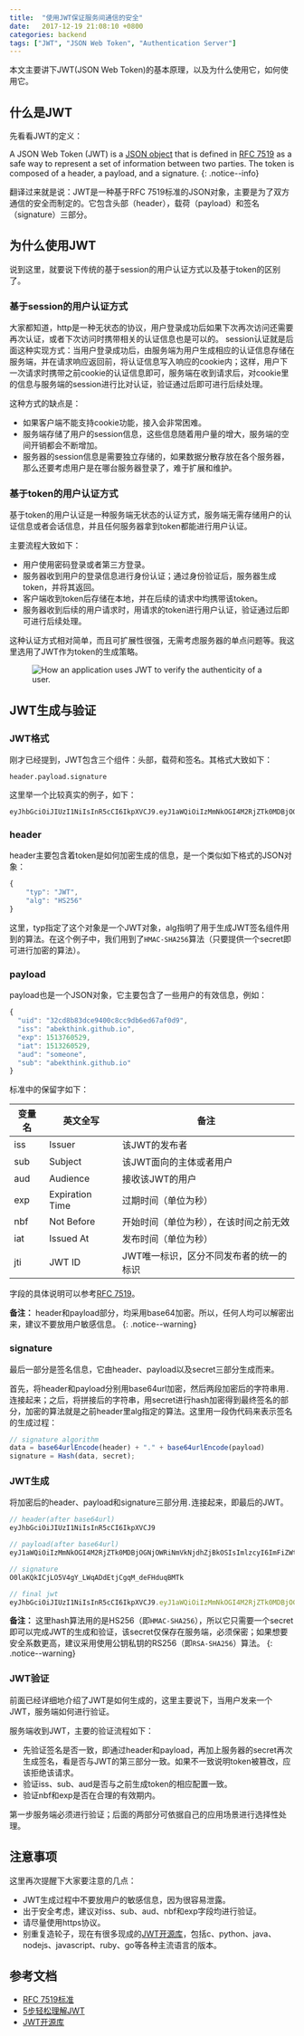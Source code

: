 ```yaml
---
title:  "使用JWT保证服务间通信的安全"
date:   2017-12-19 21:08:10 +0800
categories: backend
tags: ["JWT", "JSON Web Token", "Authentication Server"]
---
```

本文主要讲下JWT(JSON Web Token)的基本原理，以及为什么使用它，如何使用它。


## 什么是JWT
先看看JWT的定义：

A JSON Web Token (JWT) is a [JSON object](https://www.w3schools.com/js/js_json_objects.asp) that is defined in [RFC 7519](https://tools.ietf.org/html/rfc7519) as a safe way to represent a set of information between two parties. The token is composed of a header, a payload, and a signature.
{: .notice--info}

翻译过来就是说：JWT是一种基于RFC 7519标准的JSON对象，主要是为了双方通信的安全而制定的。它包含头部（header），载荷（payload）和签名（signature）三部分。


## 为什么使用JWT
说到这里，就要说下传统的基于session的用户认证方式以及基于token的区别了。

### 基于session的用户认证方式
大家都知道，http是一种无状态的协议，用户登录成功后如果下次再次访问还需要再次认证，或者下次访问时携带相关的认证信息也是可以的。
session认证就是后面这种实现方式：当用户登录成功后，由服务端为用户生成相应的认证信息存储在服务端，并在请求响应返回前，将认证信息写入响应的cookie内；这样，用户下一次请求时携带之前cookie的认证信息即可，服务端在收到请求后，对cookie里的信息与服务端的session进行比对认证，验证通过后即可进行后续处理。

这种方式的缺点是：
- 如果客户端不能支持cookie功能，接入会非常困难。
- 服务端存储了用户的session信息，这些信息随着用户量的增大，服务端的空间开销都会不断增加。
- 服务器的session信息是需要独立存储的，如果数据分散存放在各个服务器，那么还要考虑用户是在哪台服务器登录了，难于扩展和维护。

### 基于token的用户认证方式
基于token的用户认证是一种服务端无状态的认证方式，服务端无需存储用户的认证信息或者会话信息，并且任何服务器拿到token都能进行用户认证。

主要流程大致如下：
- 用户使用密码登录或者第三方登录。
- 服务器收到用户的登录信息进行身份认证；通过身份验证后，服务器生成token，并将其返回。
- 客户端收到token后存储在本地，并在后续的请求中均携带该token。
- 服务器收到后续的用户请求时，用请求的token进行用户认证，验证通过后即可进行后续处理。

这种认证方式相对简单，而且可扩展性很强，无需考虑服务器的单点问题等。我这里选用了JWT作为token的生成策略。

<figure>
  <img src="{{ '/assets/images/jwt-auth.png' }}" alt="How an application uses JWT to verify the authenticity of a user.">
</figure>


## JWT生成与验证

### JWT格式

刚才已经提到，JWT包含三个组件：头部，载荷和签名。其格式大致如下：
```
header.payload.signature
```

这里举一个比较真实的例子，如下：
```
eyJhbGciOiJIUzI1NiIsInR5cCI6IkpXVCJ9.eyJ1aWQiOiIzMmNkOGI4M2RjZTk0MDBjOGNjOWRiNmVkNjdhZjBkOSIsImlzcyI6ImFiZWt0aGluay5naXRodWIuaW8iLCJleHAiOjE1MTM3NjA1MjksImlhdCI6MTUxMzI2MDUyOSwiYXVkIjoic29tZW9uZSIsInN1YiI6ImFiZWt0aGluay5naXRodWIuaW8ifQ.O0laKQkICjLO5V4gY_LWqADdEtjCgqM_deFHduqBMTk
```


### header
header主要包含着token是如何加密生成的信息，是一个类似如下格式的JSON对象：
```javascript
{
    "typ": "JWT",
    "alg": "HS256"
}
```
这里，typ指定了这个对象是一个JWT对象，alg指明了用于生成JWT签名组件用到的算法。在这个例子中，我们用到了`HMAC-SHA256`算法（只要提供一个secret即可进行加密的算法）。


### payload
payload也是一个JSON对象，它主要包含了一些用户的有效信息，例如：
```javascript
{
  "uid": "32cd8b83dce9400c8cc9db6ed67af0d9",
  "iss": "abekthink.github.io",
  "exp": 1513760529,
  "iat": 1513260529,
  "aud": "someone",
  "sub": "abekthink.github.io"
}

```

标准中的保留字如下：

变量名 | 英文全写 | 备注
----- | ------- | ----
iss | Issuer | 该JWT的发布者
sub | Subject | 该JWT面向的主体或者用户
aud | Audience | 接收该JWT的用户
exp | Expiration Time | 过期时间（单位为秒）
nbf | Not Before | 开始时间（单位为秒），在该时间之前无效
iat | Issued At | 发布时间（单位为秒）
jti | JWT ID | JWT唯一标识，区分不同发布者的统一的标识

字段的具体说明可以参考[RFC 7519](https://tools.ietf.org/html/rfc7519#section-4.1.1)。

**备注：** header和payload部分，均采用base64加密。所以，任何人均可以解密出来，建议不要放用户敏感信息。
{: .notice--warning}


### signature
最后一部分是签名信息，它由header、payload以及secret三部分生成而来。

首先，将header和payload分别用base64url加密，然后两段加密后的字符串用`.`连接起来；之后，将拼接后的字符串，用secret进行hash加密得到最终签名的部分，加密的算法就是之前header里alg指定的算法。这里用一段伪代码来表示签名的生成过程：
```javascript
// signature algorithm
data = base64urlEncode(header) + "." + base64urlEncode(payload)
signature = Hash(data, secret);
```


### JWT生成
将加密后的header、payload和signature三部分用`.`连接起来，即最后的JWT。
```javascript
// header(after base64url)
eyJhbGciOiJIUzI1NiIsInR5cCI6IkpXVCJ9

// payload(after base64url)
eyJ1aWQiOiIzMmNkOGI4M2RjZTk0MDBjOGNjOWRiNmVkNjdhZjBkOSIsImlzcyI6ImFiZWt0aGluay5naXRodWIuaW8iLCJleHAiOjE1MTM3NjA1MjksImlhdCI6MTUxMzI2MDUyOSwiYXVkIjoic29tZW9uZSIsInN1YiI6ImFiZWt0aGluay5naXRodWIuaW8ifQ

// signature
O0laKQkICjLO5V4gY_LWqADdEtjCgqM_deFHduqBMTk

// final jwt
eyJhbGciOiJIUzI1NiIsInR5cCI6IkpXVCJ9.eyJ1aWQiOiIzMmNkOGI4M2RjZTk0MDBjOGNjOWRiNmVkNjdhZjBkOSIsImlzcyI6ImFiZWt0aGluay5naXRodWIuaW8iLCJleHAiOjE1MTM3NjA1MjksImlhdCI6MTUxMzI2MDUyOSwiYXVkIjoic29tZW9uZSIsInN1YiI6ImFiZWt0aGluay5naXRodWIuaW8ifQ.O0laKQkICjLO5V4gY_LWqADdEtjCgqM_deFHduqBMTk
```

**备注：** 这里hash算法用的是HS256（即`HMAC-SHA256`），所以它只需要一个secret即可以完成JWT的生成和验证，该secret仅保存在服务端，必须保密；如果想要安全系数更高，建议采用使用公钥私钥的RS256（即`RSA-SHA256`）算法。
{: .notice--warning}


### JWT验证
前面已经详细地介绍了JWT是如何生成的，这里主要说下，当用户发来一个JWT，服务端如何进行验证。

服务端收到JWT，主要的验证流程如下：
- 先验证签名是否一致，即通过header和payload，再加上服务器的secret再次生成签名，看是否与JWT的第三部分一致。如果不一致说明token被篡改，应该拒绝该请求。
- 验证iss、sub、aud是否与之前生成token的相应配置一致。
- 验证nbf和exp是否在合理的有效期内。

第一步服务端必须进行验证；后面的两部分可依据自己的应用场景进行选择性处理。


## 注意事项
这里再次提醒下大家要注意的几点：
- JWT生成过程中不要放用户的敏感信息，因为很容易泄露。
- 出于安全考虑，建议对iss、sub、aud、nbf和exp字段均进行验证。
- 请尽量使用https协议。
- 别重复造轮子，现在有很多现成的[JWT开源库](https://jwt.io/)，包括c、python、java、nodejs、javascript、ruby、go等各种主流语言的版本。


## 参考文档
- [RFC 7519标准](https://tools.ietf.org/html/rfc7519)
- [5步轻松理解JWT](https://medium.com/vandium-software/5-easy-steps-to-understanding-json-web-tokens-jwt-1164c0adfcec)
- [JWT开源库](https://jwt.io/)

